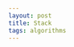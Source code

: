 ```yaml
---
layout: post
title: Stack
tags: algorithms
---
```



<script src="https://gist.github.com/selimslab/14755fdebc06f2420cc5e6ef35484f0e.js"></script>